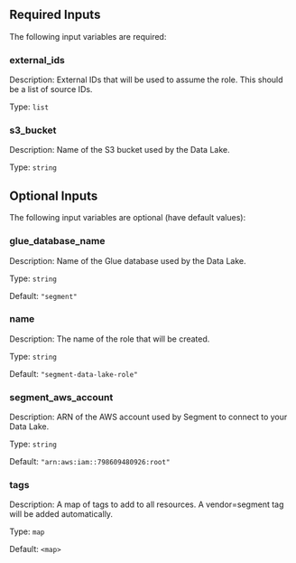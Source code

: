 ## Required Inputs

The following input variables are required:

### external\_ids

Description: External IDs that will be used to assume the role. This should be a list of source IDs.

Type: `list`

### s3\_bucket

Description: Name of the S3 bucket used by the Data Lake.

Type: `string`

## Optional Inputs

The following input variables are optional (have default values):

### glue\_database\_name

Description: Name of the Glue database used by the Data Lake.

Type: `string`

Default: `"segment"`

### name

Description: The name of the role that will be created.

Type: `string`

Default: `"segment-data-lake-role"`

### segment\_aws\_account

Description: ARN of the AWS account used by Segment to connect to your Data Lake.

Type: `string`

Default: `"arn:aws:iam::798609480926:root"`

### tags

Description: A map of tags to add to all resources. A vendor=segment tag will be added automatically.

Type: `map`

Default: `<map>`

